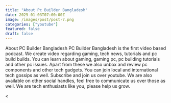 ```yaml
---
title: "About Pc Builder Bangladesh"
date: 2025-01-03T07:00:00Z
image: /images/post/post-7.png
categories: ["youtube"]
featured: false
draft: false
---
```


About PC Builder Bangladesh
PC Builder Bangladesh is the first video based podcast. We create video regarding gaming, tech news, tutorials and pc build builds. You can learn about gaming, gaming pc, pc building tutorials and other pc issues. Apart from these we also unbox and review pc components and other tech gadgets. You can join local and international tech gossips as well.  Subscribe and join us over youtube. We are also available on other social handles, feel free to communicate us over those as well.  We are tech enthusiasts like you, please help us grow.


<<Youtube id="mBdYHtVDs68" title="Play:Youtube"/>
